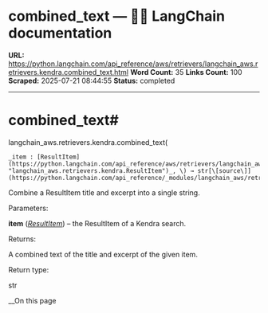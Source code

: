 # combined_text — 🦜🔗 LangChain  documentation

**URL:** https://python.langchain.com/api_reference/aws/retrievers/langchain_aws.retrievers.kendra.combined_text.html
**Word Count:** 35
**Links Count:** 100
**Scraped:** 2025-07-21 08:44:55
**Status:** completed

---

# combined\_text\#

langchain\_aws.retrievers.kendra.combined\_text\(

    _item : [ResultItem](https://python.langchain.com/api_reference/aws/retrievers/langchain_aws.retrievers.kendra.ResultItem.html#langchain_aws.retrievers.kendra.ResultItem "langchain_aws.retrievers.kendra.ResultItem")_, \) → str[\[source\]](https://python.langchain.com/api_reference/_modules/langchain_aws/retrievers/kendra.html#combined_text)\#     

Combine a ResultItem title and excerpt into a single string.

Parameters:     

**item** \([_ResultItem_](https://python.langchain.com/api_reference/aws/retrievers/langchain_aws.retrievers.kendra.ResultItem.html#langchain_aws.retrievers.kendra.ResultItem "langchain_aws.retrievers.kendra.ResultItem")\) – the ResultItem of a Kendra search.

Returns:     

A combined text of the title and excerpt of the given item.

Return type:     

str

__On this page